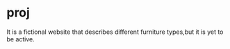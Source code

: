 # proj
It is a fictional website that describes different furniture types,but it is yet to be active.

